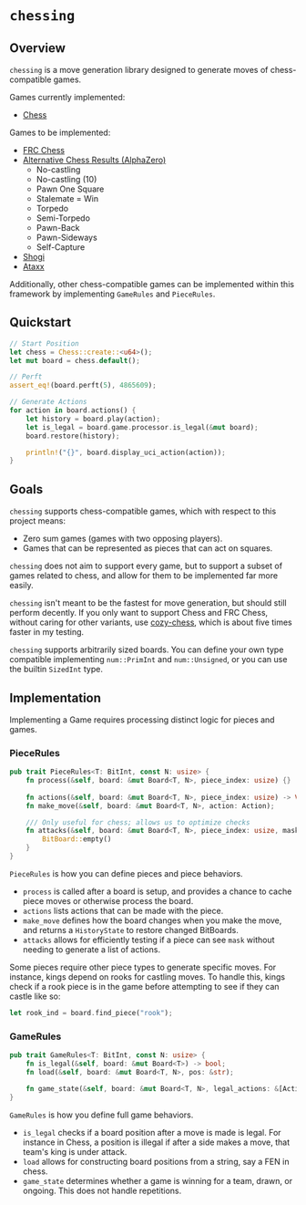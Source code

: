 # `chessing`

## Overview

`chessing` is a move generation library designed to generate moves of chess-compatible games.

Games currently implemented:
- [Chess](https://en.wikipedia.org/wiki/Chess)

Games to be implemented:
- [FRC Chess](https://en.wikipedia.org/wiki/Fischer_random_chess)
- [Alternative Chess Results (AlphaZero)](https://arxiv.org/abs/2009.04374)
    - No-castling
    - No-castling (10)
    - Pawn One Square
    - Stalemate = Win
    - Torpedo
    - Semi-Torpedo
    - Pawn-Back
    - Pawn-Sideways
    - Self-Capture
- [Shogi](https://en.wikipedia.org/wiki/Shogi)
- [Ataxx](https://en.wikipedia.org/wiki/Ataxx)

Additionally, other chess-compatible games can be implemented within this framework by implementing `GameRules` and `PieceRules`.

## Quickstart

```rs
// Start Position
let chess = Chess::create::<u64>();
let mut board = chess.default();

// Perft 
assert_eq!(board.perft(5), 4865609);  

// Generate Actions
for action in board.actions() {
    let history = board.play(action);
    let is_legal = board.game.processor.is_legal(&mut board);
    board.restore(history);

    println!("{}", board.display_uci_action(action));
}
```

## Goals

`chessing` supports chess-compatible games, which with respect to this project means:
- Zero sum games (games with two opposing players).
- Games that can be represented as pieces that can act on squares.

`chessing` does not aim to support every game, but to support a subset of games related to chess, and allow for them to be implemented far more easily.

`chessing` isn't meant to be the fastest for move generation, but should still perform decently. If you only want to support Chess and FRC Chess, without caring for other variants, use [cozy-chess](https://github.com/analog-hors/cozy-chess), which is about five times faster in my testing.

`chessing` supports arbitrarily sized boards. You can define your own type compatible implementing `num::PrimInt` and `num::Unsigned`, or you can use the builtin `SizedInt` type.

## Implementation

Implementing a Game requires processing distinct logic for pieces and games.

### PieceRules

```rs
pub trait PieceRules<T: BitInt, const N: usize> {
    fn process(&self, board: &mut Board<T, N>, piece_index: usize) {}
    
    fn actions(&self, board: &mut Board<T, N>, piece_index: usize) -> Vec<Action>;
    fn make_move(&self, board: &mut Board<T, N>, action: Action);

    /// Only useful for chess; allows us to optimize checks
    fn attacks(&self, board: &mut Board<T, N>, piece_index: usize, mask: BitBoard<T>) -> BitBoard<T> {
        BitBoard::empty()
    }
}
```

`PieceRules` is how you can define pieces and piece behaviors.

- `process` is called after a board is setup, and provides a chance to cache piece moves or otherwise process the board.
- `actions` lists actions that can be made with the piece.
- `make_move` defines how the board changes when you make the move, and returns a `HistoryState` to restore changed BitBoards.
- `attacks` allows for efficiently testing if a piece can see `mask` without needing to generate a list of actions.

Some pieces require other piece types to generate specific moves. For instance, kings depend on rooks for castling moves. To handle this, kings check if a rook piece is in the game before attempting to see if they can castle like so:

```rs
let rook_ind = board.find_piece("rook");
```

### GameRules

```rs
pub trait GameRules<T: BitInt, const N: usize> {
    fn is_legal(&self, board: &mut Board<T>) -> bool;
    fn load(&self, board: &mut Board<T, N>, pos: &str);

    fn game_state(&self, board: &mut Board<T, N>, legal_actions: &[Action]) -> GameState;
}
```

`GameRules` is how you define full game behaviors.

- `is_legal` checks if a board position after a move is made is legal. For instance in Chess, a position is illegal if after a side makes a move, that team's king is under attack.
- `load` allows for constructing board positions from a string, say a FEN in chess.
- `game_state` determines whether a game is winning for a team, drawn, or ongoing. This does not handle repetitions.
